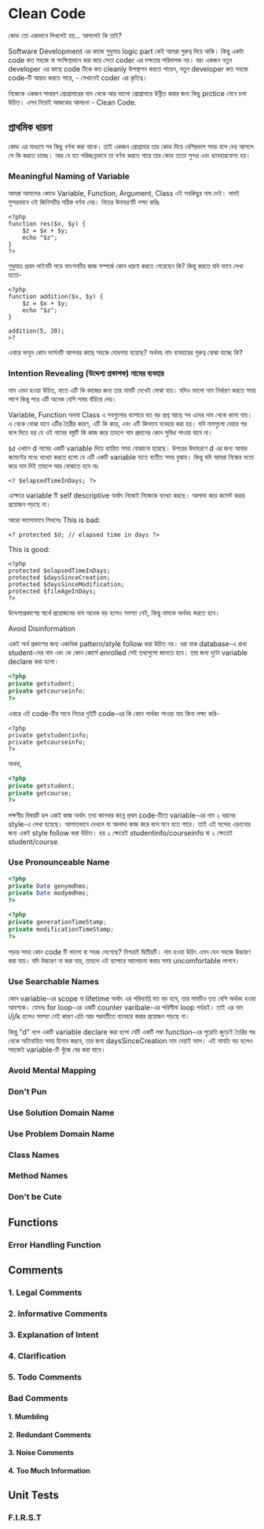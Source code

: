 # Clean Code

কোড তো একভাবে লিখলেই হয়... আসলেই কি তাই?

Software Development এর কাজে শুধুমাত্র logic part কেই আমরা গুরুত্ব দিয়ে থাকি। কিন্তু একটা code কত সহজে বা সংক্ষিপ্তভাবে করা জায় সেতা coder এর দক্ষতার পরিমাপক নয়। বরং একজন নতুন developer এর কাছে code টিকে কত cleanly উপস্থাপন করতে পারেন, নতুন developer কত সহজে code-টি আয়ত্ত করতে পারে, - সেখানেই coder এর কৃতিত্ব।

নিজেকে একজন সাধারণ প্রোগ্রামারের মান থেকে আর ভালো প্রোগ্রামারে উন্নীত করার জন্য কিছু prctice মেনে চলা উচিত। এসব নিয়েই আজকের আলচনা - Clean Code.

## প্রাথমিক ধারনা

কোড এর মাধ্যমে সব কিছু বর্ণনা করা থাকে। তাই একজন প্রোগ্রামার তার কোড দিয়ে বেশিরভাগ সময় বলে দেয় আসলে সে কি করতে চাচ্ছে। আর যে যত পরিচ্ছন্নভাবে তা বর্ণনা করতে পারে তার কোড ততো সুন্দর এবং ব্যাবহারযোগ্য হয়।

### Meaningful Naming of Variable

আমরা আমাদের কোডে Variable, Function, Argument, Class এই সবকিছুর নাম দেই। নামই সুন্দরভাবে ওই জিনিসটির সঠিক বর্ণনা দেয়। নিচের উদাহরণটি লক্ষ্য করিঃ

```php-template
<?php
function res($x, $y) {
	$z = $x + $y;
	echo "$z";
}
?>
```

শুধুমাত্র প্রথম লাইনটি পড়ে ফাংশনটির কাজ সম্পর্কে কোন ধারণা করতে পেরেছেন কি?
কিন্তু করতে যদি ভাবে লেখা হতো-

```php-template
<?php
function addition($x, $y) {
	$z = $x + $y;
	echo "$z";
}

addition(5, 20);
>?
```

এবারে ভাবুন কোন ভার্সনটি আপনার কাছে সহজে বোধগম্য হয়েছে? অর্থবহ নাম ব্যবহারের গুরুত্ব বোঝা যাচ্ছে কি?

### Intention Revealing (উদ্দেশ্য প্রকাশক) নামের ব্যবহার

নাম এমন হওয়া উচিত, যাতে এটি কি কাজের জন্য তার নামটি দেখেই বোঝা যায়। যদিও ভালো নাম নির্ধারণ করতে সময় লাগে কিন্তু পরে এটি অনেক বেশি সময় বাঁচিয়ে দেয়।

Variable, Function অথবা Class এ সবগুলোর ব্যাপারে যত বড় প্রশ্ন আছে সব এদের নাম থেকে জানা যায়। এ থেকে বোঝা যাবে এটির তৈরীর কারণ, এটি কি করে, এবং এটি কিভাবে ব্যবহার করা হয়। যদি নামগুলো দেয়ার পর বলে দিতে হয় যে ওই নামের বস্তুটি কি কাজ করে তাহলে নাম প্রদানের কোন সুবিধা পাওয়া যাবে না।

`$d` এখানে d নামের একটি variable দিয়ে ব্যায়িত সময় বোঝানো হয়েছে। উপরের উদাহরণে d এর জন্য আবার কমেন্টের মধ্যে ব্যাখ্যা করতে হলো যে এটি একটি variable যাতে ব্যতীত সময় বুঝায়। কিন্তু যদি আমরা নিজের মতো করে নাম দিই তাহলে আর বোঝাতে হবে নাঃ

```php-template
<? $elapsedTimeInDays; ?>
```

এক্ষেত্রে variable টি self descriptive অর্থাৎ নিজেই নিজেকে ব্যাখ্যা করছে। আলাদা করে কমেন্ট করার প্রয়োজন পড়ছে না।

আরো ভালোভাবে লিখলেঃ
This is bad:

```php-template
<? protected $d; // elapsed time in days ?>
```

This is good:

```php-template
<?php
protected $elapsedTimeInDays;
protected $daysSinceCreation;
protected $daysSinceModification;
protected $fileAgeInDays;
?>
```

উদ্দেশ্যপ্রকাশের স্বার্থে প্রয়োজনের নাম অনেক বড় হলেও সমস্যা নেই, কিন্তু নামকে অর্থবহ করতে হবে।

Avoid Disinformation

একই অর্থ প্রকাশের জন্য একাধিক pattern/style follow করা উচিত নয়। ধরা যাক database-এ রাখা student-দের নাম এবং কে কোন কোর্সে enrolled সেই তথ্যগুলো জানতে হবে। তার জন্য দুটো variable declare করা হলো।

```php
<?php
private getstudent;
private getcourseinfo;
?>
```

এবারে এই code-টির সাথে নিচের দুইটি code-এর কি কোন পার্থক্য পাওয়া যায় কিনা লক্ষ্য করি-

```php-template
<?php
private getstudentinfo;
private getcourseinfo;
?>
```

অথবা,

```php
<?php
private getstudent;
private getcourse;
?>
```

লক্ষণীয় বিষয়টি হল একই কাজ অর্থাৎ তথ্য জানবার জন্নে প্রথম code-টিতে variable-এর নাম ২ ধরনের style-এ লেখা হয়েছে। আপাতভাবে দেখলে যা আলাদা কাজ করে বলে মনে হতে পারে। তাই এই সন্দেহ এড়ানোর জন্য একই style follow করা উচিত। হয় ২ ক্ষেত্রেই studentinfo/courseinfo বা ২ ক্ষেত্রেই student/course.

### Use Pronounceable Name

```php
<?php
private Date genymdhms;
private Date modymdhms;
?>
```

```php
<?php
private generationTimeStamp;
private modificationTimeStamp;
?>
```

পড়ার সময় কোন code টি ভালো বা সহজ লেগেছে? নিশ্চয়ই দ্বিতীয়টি। নাম হওয়া উচিৎ এমন যেন সহজে উচ্চারণ করা যায়। যদি উচ্চারণ না করা যায়, তাহলে এই ব্যাপারে আলোচনা করার সময় uncomfortable লাগবে।

### Use Searchable Names

কোন variable-এর scope বা lifetime অর্থাৎ এর পরিব্যাপ্তি যত বড় হবে, তার নামটিও তত বেশি অর্থবহ হওয়া আবশ্যক। যেমনঃ for loop-এর একটি counter varibale-এর পরিসীমা loop পর্যন্তই। তাই এর নাম i/j/k হলেও সমস্যা নেই কারণ এতি আর পরবর্তীতে ব্যাবহার করার প্রয়োজন পড়ছে না।

কিন্তু "d" বলে একটি variable declare করা হলো যেটি একটি লম্বা function-এর পুরোটা জুড়েই তৈরির পর থেকে অতিবাহিত সময় হিসাব করবে, তার জন্য daysSinceCreation নাম দেয়াই ভাল। এই নামতি বড় হলেও সহজেই variable-টি খুঁজে বের করা যাবে।

### Avoid Mental Mapping

### Don't Pun

### Use Solution Domain Name

### Use Problem Domain Name

### Class Names

### Method Names

### Don't be Cute

## Functions

### Error Handling Function

## Comments

### 1. Legal Comments

### 2. Informative Comments

### 3. Explanation of Intent

### 4. Clarification

### 5. Todo Comments

### Bad Comments

#### 1. Mumbling

#### 2. Redundant Comments

#### 3. Noise Comments

#### 4. Too Much Information

## Unit Tests

### F.I.R.S.T
